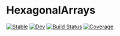 # HexagonalArrays

[![Stable](https://img.shields.io/badge/docs-stable-blue.svg)](https://a-r-n-o-l-d.github.io/HexagonalArrays.jl/stable/)
[![Dev](https://img.shields.io/badge/docs-dev-blue.svg)](https://a-r-n-o-l-d.github.io/HexagonalArrays.jl/dev/)
[![Build Status](https://github.com/a-r-n-o-l-d/HexagonalArrays.jl/workflows/CI/badge.svg)](https://github.com/a-r-n-o-l-d/HexagonalArrays.jl/actions)
[![Coverage](https://codecov.io/gh/a-r-n-o-l-d/HexagonalArrays.jl/branch/main/graph/badge.svg)](https://codecov.io/gh/a-r-n-o-l-d/HexagonalArrays.jl)
 